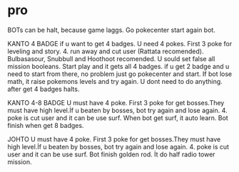 # pro
BOTs can be halt, because game laggs. Go pokecenter start again bot.

KANTO 4 BADGE
if u want to get 4 badges. U need 4 pokes. First 3 poke for leveling and story. 4. run away and cut user (Rattata recomended). Bulbasasour, Snubbull and Hoothoot recomended. U sould set false all mission booleans. Start play and it gets all 4 badges. if u get 2 badge and u need to start from there, no problem just go pokecenter and start. If bot lose math, it raise pokemons levels and try again. U dont need to do anything. after get 4 badges halts.

KANTO 4-8 BADGE
U must have 4 poke. First 3 poke for get bosses.They must have high level.İf u beaten by bosses, bot try again and lose again. 4. poke is cut user and it can be use surf. When bot get surf, it auto learn. Bot finish when get 8 badges.

JOHTO 
U must have 4 poke. First 3 poke for get bosses.They must have high level.İf u beaten by bosses, bot try again and lose again. 4. poke is cut user and it can be use surf. Bot finish golden rod. İt do half radio tower mission.
